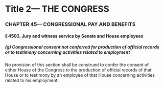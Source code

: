 
# Title 2— THE CONGRESS
### CHAPTER 45— CONGRESSIONAL PAY AND BENEFITS
#### § 4503. Jury and witness service by Senate and House employees
##### (g) Congressional consent not conferred for production of official records or to testimony concerning activities related to employment

No provision of this section shall be construed to confer the consent of either House of the Congress to the production of official records of that House or to testimony by an employee of that House concerning activities related to his employment.
